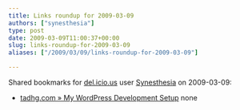 ```yaml
---
title: Links roundup for 2009-03-09
authors: ["synesthesia"]
type: post
date: 2009-03-09T11:00:37+00:00
slug: links-roundup-for-2009-03-09 
aliases: ["/2009/03/09/links-roundup-for-2009-03-09"]

---
```

Shared bookmarks for [del.icio.us][1] user [Synesthesia][2] on 2009-03-09:

  * [tadhg.com &raquo; My WordPress Development Setup][3] 
    none</li> </ul>

 [1]: https://del.icio.us/
 [2]: https://del.icio.us/synesthesia
 [3]: https://tadhg.com/wp/2009/02/13/my-wordpress-development-setup